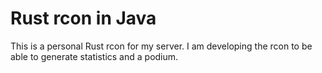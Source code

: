 # Rust rcon in Java
This is a personal Rust rcon for my server. 
I am developing the rcon to be able to generate statistics and a podium.
